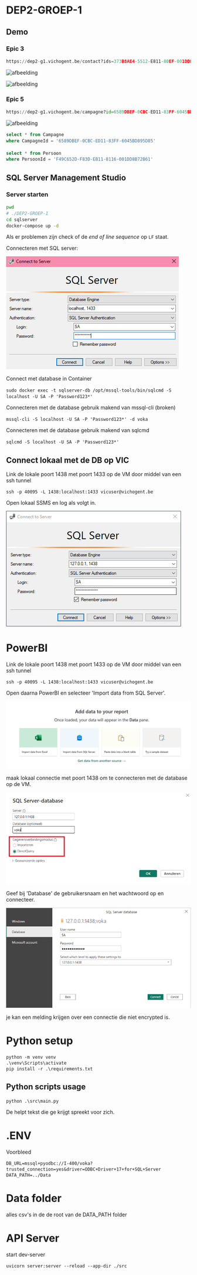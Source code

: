 # DEP2-GROEP-1

## Demo

### Epic 3

```python
https://dep2-g1.vichogent.be/contact?ids=373B8AE4-5512-E811-80EF-001DD8B72B61,AEE24758-1073-E111-B43A-00505680000A
```

![afbeelding](https://github.com/JulesRosier/DEP2-GROEP-1/assets/99808574/b9afb3dc-3075-4614-b0a4-22a0b6846ba9)

![afbeelding](https://github.com/JulesRosier/DEP2-GROEP-1/assets/99808574/dfcdbd26-fc3f-4ee0-8ab6-b72b8c43c341)

### Epic 5

```python
https://dep2-g1.vichogent.be/campagne?id=6589DBEF-0CBC-ED11-83FF-6045BD895D85
```

![afbeelding](https://github.com/JulesRosier/DEP2-GROEP-1/assets/99808574/4f90bbb9-defc-4424-a896-5b1a69e7ada7)

```sql
select * from Campagne
where CampagneId = '6589DBEF-0CBC-ED11-83FF-6045BD895D85'

select * from Persoon
where PersoonId = 'F49C652D-F83D-EB11-8116-001DD8B72B61'
```

## SQL Server Management Studio

### Server starten

```sh
pwd
# ./DEP2-GROEP-1
cd sqlserver
docker-compose up -d
```

Als er problemen zijn check of de _end of line sequence_ op `LF` staat.

Connecteren met SQL server:

![SSMS](img/SSMS.png)

Connect met database in Container

`sudo docker exec -t sqlserver-db /opt/mssql-tools/bin/sqlcmd -S localhost -U SA -P 'Password123*'`

Connecteren met de database gebruik makend van mssql-cli (broken)

`mssql-cli -S localhost -U SA -P 'Password123*' -d voka`

Connecteren met de database gebruik makend van sqlcmd

`sqlcmd -S localhost -U SA -P 'Password123*'`

## Connect lokaal met de DB op VIC

Link de lokale poort 1438 met poort 1433 op de VM door middel van een ssh tunnel

```
ssh -p 40095 -L 1438:localhost:1433 vicuser@vichogent.be
```

Open lokaal SSMS en log als volgt in.

![VICConnect](img/LocalVICConnect.PNG)

# PowerBI

Link de lokale poort 1438 met poort 1433 op de VM door middel van een ssh tunnel

```
ssh -p 40095 -L 1438:localhost:1433 vicuser@vichogent.be
```

Open daarna PowerBI en selecteer 'Import data from SQL Server'.

![PowerBI1](img/PowerBI1.PNG)

maak lokaal connectie met poort 1438 om te connecteren met de database op de VM.

![PowerBI2](img/PowerBI2.PNG)

Geef bij 'Database' de gebruikersnaam en het wachtwoord op en connecteer.

![PowerBI3](img/PowerBI3.PNG)

je kan een melding krijgen over een connectie die niet encrypted is.

# Python setup

```console
python -m venv venv
.\venv\Scripts\activate
pip install -r .\requirements.txt
```

## Python scripts usage

```
python .\src\main.py
```

De helpt tekst die ge krijgt spreekt voor zich.

# .ENV

Voorbleed

```env
DB_URL=mssql+pyodbc://I-400/voka?trusted_connection=yes&driver=ODBC+Driver+17+for+SQL+Server
DATA_PATH=../Data
```

# Data folder

alles csv's in de de root van de DATA_PATH folder

# API Server

start dev-server

```
uvicorn server:server --reload --app-dir ./src
```
